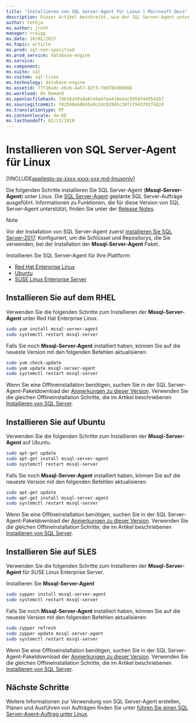 ```yaml
---
title: "Installieren von SQL Server-Agent für Linux | Microsoft Docs"
description: Dieser Artikel beschreibt, wie der SQL Server-Agent unter Linux zu installieren.
author: rothja
ms.author: jroth
manager: craigg
ms.date: 10/02/2017
ms.topic: article
ms.prod: sql-non-specified
ms.prod_service: database-engine
ms.service: 
ms.component: 
ms.suite: sql
ms.custom: sql-linux
ms.technology: database-engine
ms.assetid: 77f16adc-e6cb-4a57-82f3-7b9780369868
ms.workload: On Demand
ms.openlocfilehash: 7db50a59a4a6ce9ab7aa416e4ac8d597449541b7
ms.sourcegitcommit: f02598eb8665a9c2dc01991c36f27943701fdd2d
ms.translationtype: MT
ms.contentlocale: de-DE
ms.lasthandoff: 02/13/2018
---
```

# <a name="install-sql-server-agent-on-linux"></a>Installieren von SQL Server-Agent für Linux

[!INCLUDE[appliesto-ss-xxxx-xxxx-xxx-md-linuxonly](../includes/appliesto-ss-xxxx-xxxx-xxx-md-linuxonly.md)]

Die folgenden Schritte installieren Sie SQL Server-Agent (**Mssql-Server-Agent**) unter Linux. Die [SQL Server-Agent](https://docs.microsoft.com/sql/ssms/agent/sql-server-agent) geplante SQL Server-Aufträge ausgeführt. Informationen zu Funktionen, die für diese Version von SQL Server-Agent unterstützt, finden Sie unter der [Release Notes](sql-server-linux-release-notes.md).

> [!NOTE]
> Vor der Installation von SQL Server-Agent zuerst [installieren Sie SQL Server-2017](sql-server-linux-setup.md#platforms). Konfiguriert, um die Schlüssel und Repositorys, die Sie verwenden, bei der Installation der **Mssql-Server-Agent** Paket.

Installieren Sie SQL Server-Agent für Ihre Plattform:

- [Red Hat Enterprise Linux](#RHEL)
- [Ubuntu](#ubuntu)
- [SUSE Linux Enterprise Server](#SLES)

## <a name="RHEL">Installieren Sie auf dem RHEL</a>

Verwenden Sie die folgenden Schritte zum Installieren der **Mssql-Server-Agent** unter Red Hat Enterprise Linux. 

```bash
sudo yum install mssql-server-agent
sudo systemctl restart mssql-server
```

Falls Sie noch **Mssql-Server-Agent** installiert haben, können Sie auf die neueste Version mit den folgenden Befehlen aktualisieren:

```bash
sudo yum check-update
sudo yum update mssql-server-agent
sudo systemctl restart mssql-server
```

Wenn Sie eine Offlineinstallation benötigen, suchen Sie in der SQL Server-Agent-Paketdownload der [Anmerkungen zu dieser Version](sql-server-linux-release-notes.md). Verwenden Sie die gleichen Offlineinstallation Schritte, die im Artikel beschriebenen [Installieren von SQL Server](sql-server-linux-setup.md#offline).

## <a name="ubuntu">Installieren Sie auf Ubuntu</a>

Verwenden Sie die folgenden Schritte zum Installieren der **Mssql-Server-Agent** auf Ubuntu. 

```bash
sudo apt-get update 
sudo apt-get install mssql-server-agent
sudo systemctl restart mssql-server
```

Falls Sie noch **Mssql-Server-Agent** installiert haben, können Sie auf die neueste Version mit den folgenden Befehlen aktualisieren:

```bash
sudo apt-get update 
sudo apt-get install mssql-server-agent
sudo systemctl restart mssql-server
```

Wenn Sie eine Offlineinstallation benötigen, suchen Sie in der SQL Server-Agent-Paketdownload der [Anmerkungen zu dieser Version](sql-server-linux-release-notes.md). Verwenden Sie die gleichen Offlineinstallation Schritte, die im Artikel beschriebenen [Installieren von SQL Server](sql-server-linux-setup.md#offline).

## <a name="SLES">Installieren Sie auf SLES</a>

Verwenden Sie die folgenden Schritte zum Installieren der **Mssql-Server-Agent** für SUSE Linux Enterprise Server. 

Installieren Sie **Mssql-Server-Agent** 

```bash
sudo zypper install mssql-server-agent
sudo systemctl restart mssql-server
```

Falls Sie noch **Mssql-Server-Agent** installiert haben, können Sie auf die neueste Version mit den folgenden Befehlen aktualisieren:

```bash
sudo zypper refresh
sudo zypper update mssql-server-agent
sudo systemctl restart mssql-server
```

Wenn Sie eine Offlineinstallation benötigen, suchen Sie in der SQL Server-Agent-Paketdownload der [Anmerkungen zu dieser Version](sql-server-linux-release-notes.md). Verwenden Sie die gleichen Offlineinstallation Schritte, die im Artikel beschriebenen [Installieren von SQL Server](sql-server-linux-setup.md#offline).

## <a name="next-steps"></a>Nächste Schritte
Weitere Informationen zur Verwendung von SQL Server-Agent erstellen, Planen und Ausführen von Aufträgen finden Sie unter [führen Sie einen SQL Server-Agent-Auftrag unter Linux](sql-server-linux-run-sql-server-agent-job.md).
